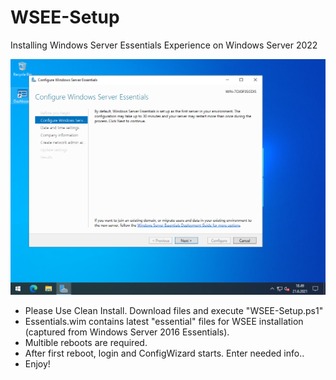 # WSEE-Setup

Installing Windows Server Essentials Experience on Windows Server 2022 

![Preview](https://github.com/XSR1/WSEE-Setup/blob/main/WSEE-Preview.png)

- Please Use Clean Install. Download files and execute "WSEE-Setup.ps1"
- Essentials.wim contains latest "essential" files for WSEE installation (captured from Windows Server 2016 Essentials).
- Multible reboots are required.
- After first reboot, login and ConfigWizard starts. Enter needed info..
- Enjoy!
